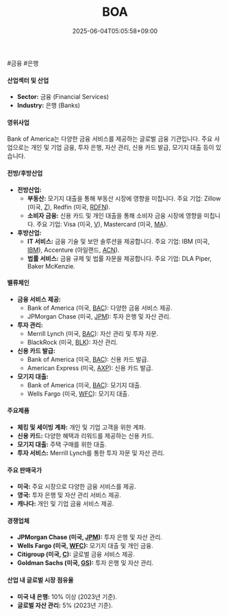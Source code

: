 ﻿---
title: "BOA"
date: 2025-06-04T05:05:58+09:00
lastmod: 2025-06-04T05:05:58+09:00
type: docs
sidebar:
  open: true
weight: 152
---
<div style="display:none">
  <meta property="article:published_time" content="2025-06-03T20:05:58Z" />
  <meta property="article:modified_time" content="2025-06-03T20:05:58Z" />
</div>
#금융 #은행 

#### 산업섹터 및 산업

- **Sector:** 금융 (Financial Services)
- **Industry:** 은행 (Banks)

#### 영위사업

Bank of America는 다양한 금융 서비스를 제공하는 글로벌 금융 기관입니다. 주요 사업으로는 개인 및 기업 금융, 투자 은행, 자산 관리, 신용 카드 발급, 모기지 대출 등이 있습니다.

#### 전방/후방산업

- **전방산업:**
    - **부동산:** 모기지 대출을 통해 부동산 시장에 영향을 미칩니다. 주요 기업: Zillow (미국, [Z](/company-analysis/z/)), Redfin (미국, [RDFN](/company-analysis/rdfn/)).
    - **소비자 금융:** 신용 카드 및 개인 대출을 통해 소비자 금융 시장에 영향을 미칩니다. 주요 기업: Visa (미국, [V](/company-analysis/v/)), Mastercard (미국, [MA](/company-analysis/ma/)).
- **후방산업:**
    - **IT 서비스:** 금융 기술 및 보안 솔루션을 제공합니다. 주요 기업: IBM (미국, [IBM](/company-analysis/ibm/)), Accenture (아일랜드, [ACN](/company-analysis/acn/)).
    - **법률 서비스:** 금융 규제 및 법률 자문을 제공합니다. 주요 기업: DLA Piper, Baker McKenzie.

#### 밸류체인

- **금융 서비스 제공:**
    - Bank of America (미국, [BAC](/company-analysis/bac/)): 다양한 금융 서비스 제공.
    - JPMorgan Chase (미국, [JPM](/company-analysis/jpm/)): 투자 은행 및 자산 관리.
- **투자 관리:**
    - Merrill Lynch (미국, [BAC](/company-analysis/bac/)): 자산 관리 및 투자 자문.
    - BlackRock (미국, [BLK](/company-analysis/blk/)): 자산 관리.
- **신용 카드 발급:**
    - Bank of America (미국, [BAC](/company-analysis/bac/)): 신용 카드 발급.
    - American Express (미국, [AXP](/company-analysis/axp/)): 신용 카드 발급.
- **모기지 대출:**
    - Bank of America (미국, [BAC](/company-analysis/bac/)): 모기지 대출.
    - Wells Fargo (미국, [WFC](/company-analysis/wfc/)): 모기지 대출.

#### 주요제품

- **체킹 및 세이빙 계좌:** 개인 및 기업 고객을 위한 계좌.
- **신용 카드:** 다양한 혜택과 리워드를 제공하는 신용 카드.
- **모기지 대출:** 주택 구매를 위한 대출.
- **투자 서비스:** Merrill Lynch를 통한 투자 자문 및 자산 관리.

#### 주요 판매국가

- **미국:** 주요 시장으로 다양한 금융 서비스를 제공.
- **영국:** 투자 은행 및 자산 관리 서비스 제공.
- **캐나다:** 개인 및 기업 금융 서비스 제공.

#### 경쟁업체

- **JPMorgan Chase (미국, [JPM](/company-analysis/jpm/)):** 투자 은행 및 자산 관리.
- **Wells Fargo (미국, [WFC](/company-analysis/wfc/)):** 모기지 대출 및 개인 금융.
- **Citigroup (미국, [C](/company-analysis/c/)):** 글로벌 금융 서비스 제공.
- **Goldman Sachs (미국, [GS](/industry-study/gs/)):** 투자 은행 및 자산 관리.

#### 산업 내 글로벌 시장 점유율

- **미국 내 은행:** 10% 이상 (2023년 기준).
- **글로벌 자산 관리:** 5% (2023년 기준).
